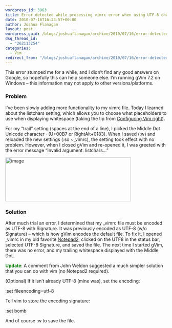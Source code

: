 ```yaml
---
wordpress_id: 3963
title: Error detected while processing vimrc error when using UTF-8 characters in listchars variable
date: 2010-07-16T16:23:57+00:00
author: Joshua Flanagan
layout: post
wordpress_guid: /blogs/joshuaflanagan/archive/2010/07/16/error-detected-while-processing-vimrc-error-when-using-utf-8-characters-in-listchars-variable.aspx
dsq_thread_id:
  - "262113254"
categories:
  - Vim
redirect_from: "/blogs/joshuaflanagan/archive/2010/07/16/error-detected-while-processing-vimrc-error-when-using-utf-8-characters-in-listchars-variable.aspx/"
---
```

This error stumped me for a while, and I didn’t find any good answers on Google, so hopefully this can help someone else. I’m running gVim 7.2 on Windows – this information may not apply to other versions/platforms.

### Problem

I’ve been slowly adding more functionality to my vimrc file. Today I learned about the listchars setting, which allows you to choose what placeholders to use when displaying whitespace (taking the tip from <a href="http://items.sjbach.com/319/configuring-vim-right" target="_blank">Configuring Vim right</a>). 

For my “trail” setting (spaces at the end of a line), I picked the Middle Dot Unicode character · (U+00B7 or RightAlt+0183). When I saved (:w) and reloaded the new settings (:so ~_vimrc), the setting took effect with no problem. However, when I closed gVim and re-opened it, I was greeted with the error message “Invalid argument: listchars…”

[<img style="border-right-width: 0px;border-top-width: 0px;border-bottom-width: 0px;border-left-width: 0px" border="0" alt="image" src="http://lostechies.com/content/joshuaflanagan/uploads/2011/03/image_thumb_7404C0AC.png" width="392" height="137" />](http://lostechies.com/content/joshuaflanagan/uploads/2011/03/image_09627615.png) 

### Solution

After much trial an error, I determined that my \_vimrc file must be encoded as UTF-8 with Signature. It was previously encoded as UTF-8 (w/o Signature) – which is how gVim encodes the default file. To fix it, I opened \_vimrc in my old favorite <a href="http://www.flos-freeware.ch/notepad2.html" target="_blank">Notepad2</a>, clicked on the UTF8 in the status bar, selected UTF-8 Signature, and saved the file. The next time I started gVim, there was no error, and my trailing whitespace displayed with the Middle Dot.

**<font color="#008000">Update</font>**: A comment from John Weldon suggested a much simpler solution that you can do with vim (no Notepad2 required).

(Optional) If it isn’t already UTF-8 (mine was), set the encoding:

:set fileencoding=utf-8

Tell vim to store the encoding signature:

:set bomb

And of course :w to save the file.